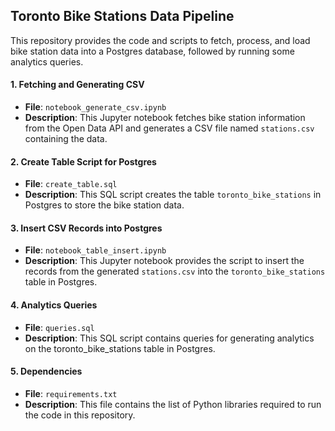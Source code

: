 ## Toronto Bike Stations Data Pipeline

This repository provides the code and scripts to fetch, process, and load bike station data into a Postgres database, followed by running some analytics queries.

#### 1. Fetching and Generating CSV

- **File**: `notebook_generate_csv.ipynb`
- **Description**: 
  This Jupyter notebook fetches bike station information from the Open Data API and generates a CSV file named `stations.csv` containing the data. 

#### 2. Create Table Script for Postgres

- **File**: `create_table.sql`
- **Description**: 
  This SQL script creates the table `toronto_bike_stations` in Postgres to store the bike station data. 

#### 3. Insert CSV Records into Postgres

- **File**: `notebook_table_insert.ipynb`
- **Description**: 
  This Jupyter notebook provides the script to insert the records from the generated `stations.csv` into the `toronto_bike_stations` table in Postgres. 


#### 4. Analytics Queries

- **File**: `queries.sql`
- **Description**: 
  This SQL script contains queries for generating analytics on the toronto_bike_stations table in Postgres.

#### 5. Dependencies

- **File**: `requirements.txt`
- **Description**: 
  This file contains the list of Python libraries required to run the code in this repository.
